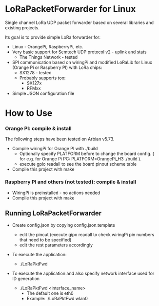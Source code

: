 LoRaPacketForwarder for Linux
=============================

Single channel LoRa UDP packet forwarder based
on several libraries and existing projects.

Its goal is to provide simple LoRa forwarder for:

* Linux - OrangePi, RaspberryPi, etc.
* Very basic support for Semtech UDP protocol v2 - uplink and stats
    * The Things Network - tested
* SPI communication based on wiringPi and modified LoRaLib for Linux (Orange Pi or Raspberry PI) with LoRa chips:
    * SX1278 - tested
    * Probably supports too:
        * SX127x
        * RFMxx
* Simple JSON configuration file

How to Use
==========

### Orange PI: compile & install

The following steps have been tested on Arbian v5.73.

* Compile wiringPi for Orange PI with ./build
    * Optionally specify PLATFORM before to change the board config. ( for e.g. for Orange Pi PC: PLATFORM=OrangePi_H3 ./build ).
    * execute gpio readall to see the board pinout scheme table
* Compile this project with make


### Raspberry PI and others (not tested):  compile & install

* WiringPi is preinstalled - no actions needed
* Compile this project with make


## Running LoRaPacketForwarder

* Create config.json by copying config.json.template
    * edit the pinout (execute gipo readall to check wiringPi pin numbers that need to be specified)
    * edit the rest parameters accordingly

* To execute the application:
    * ./LoRaPktFwd

* To execute the application and also specify network interface used for ID generation
    * ./LoRaPktFwd <interface_name>
        * The default one is eth0
        * Example: ./LoRaPktFwd wlan0

